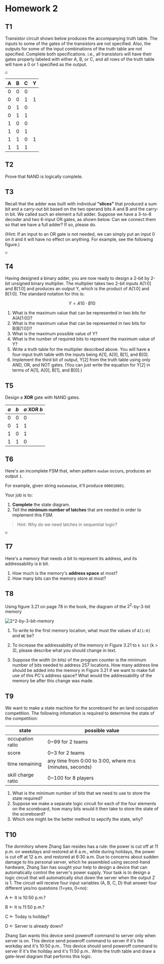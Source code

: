 # Homework 2

## T1

Transistor circuit shown below produces the accompanying truth table. The inputs to some of the gates of the transistors are not specified. Also, the outputs for some of the input combinations of the truth table are not specified. Complete both specifications. i.e., all transistors will have their gates properly labeled with either A, B, or C, and all rows of the truth table will have a 0 or 1 specified as the output.

<img src="./hw2/hw2-1.png" style="zoom:50%;" />

|   A   |   B   |   C   |   Y   |
| :---: | :---: | :---: | :---: |
|   0   |   0   |   0   |       |
|   0   |   0   |   1   |   1   |
|   0   |   1   |   0   |       |
|   0   |   1   |   1   |       |
|   1   |   0   |   0   |       |
|   1   |   0   |   1   |       |
|   1   |   1   |   0   |   1   |
|   1   |   1   |   1   |       |

## T2

Prove that NAND is logically complete.

## T3

Recall that the adder was built with individual **“slices”** that produced a sum bit and a carry-out bit based on the two operand bits A and B and the carry-in bit. We called such an element a full adder. Suppose we have a 3-to-8 decoder and two 6-input OR gates, as shown below. Can we connect them so that we have a full adder? If so, please do.

(Hint: If an input to an OR gate is not needed, we can simply put an input 0 on it and it will have no effect on anything. For example, see the following figure.)

<img src="hw2/hw2-3.png" style="zoom:50%;" />

## T4

Having designed a binary adder, you are now ready to design a 2-bit by 2-bit unsigned binary multiplier. The multiplier takes two 2-bit inputs A[1:0] and B[1:0] and produces an output Y, which is the product of A[1:0] and B[1:0]. The standard notation for this is:

$$Y = A10\cdot B10$$

1. What is the maximum value that can be represented in two bits for A(A[1:0])?
2. What is the maximum value that can be represented in two bits for B(B[1:0])?
3. What is the maximum possible value of Y?
4. What is the number of required bits to represent the maximum value of Y?
5. Write a truth table for the multiplier described above. You will have a four-input truth table with the inputs being A[1], A[0], B[1], and B[0].
6. Implement the third bit of output, Y[2] from the truth table using only AND, OR, and NOT gates. (You can just write the equation for Y[2] in terms of A[1], A[0], B[1], and B[0].)

## T5

Design a **XOR** gate with NAND gates.

| $a$  | $b$  | $a\text{ XOR }b$ |
| ---- | ---- | ---------------- |
| 0    | 0    | 0                |
| 0    | 1    | 1                |
| 1    | 0    | 1                |
| 1    | 1    | 0                |

## T6

Here's an incomplete FSM that, when pattern `madam` occurs, produces an output `1`.

For example, given string `madamadam`, it'll produce `000010001`.

Your job is to:

1. **Complete** the state diagram.
2. Tell the **minimum number of latches** that are needed in order to implement this FSM.

> Hint: Why do we need latches in sequential logic?

<img src="hw2/hw2-6.jpg" style="zoom:50%;" />

## T7

Here's a memory that needs $a$ bit to represent its address, and its addressability is $b$ bit.

1. How much is the memory's **address space** at most?
2. How many bits can the memory store at most?

## T8

Using figure 3.21 on page 78 in the book, the diagram of the $2^2$-by-$3$-bit memory

![2^2-by-3-bit-memory](./hw2/hw2-8.png)

1. To write to the first memory location, what must the values of `A[1:0]` and `WE` be?

2. To increase the addressability of the memory in Figure 3.21 to `k bit` (k > 3), please describe what you should change in text.

3. Suppose the width (in bits) of the program counter is the minimum number of bits needed to address 257 locations. How many address line should be added into the memory in Figure 3.21 if we want to make full use of this PC's address space? What would the addressability of the memory be after this change was made.

## T9

We want to make a state machine for the scoreboard for an land occupation competition. The following infomation is required to determine the state of the competition:

| state              | possible value                                           |
| ------------------ | -------------------------------------------------------- |
| occupation ratio   | 0~99 for 2 teams                                         |
| score              | 0~3 for 2 teams                                          |
| time remaining     | any time from 0:00 to 3:00, where m:s (minutes, seconds) |
| skill charge ratio | 0~100 for 8 players                                      |

1. What is the minimum number of bits that we need to use to store the state required?
2. Suppose we make a separate logic circuit for each of the four elements on the scoreboard, how many bits would it then take to store the state of the scoreboard?
3. Which one might be the better method to sepcify the state, why?

## T10

The dormitory where Zhang San resides has a rule: the power is cut off at 11 p.m. on weekdays and restored at 6 a.m., while during holidays, the power is cut off at 12 a.m. and restored at 6:30 a.m. Due to concerns about sudden damage to his personal server, which he assembled using second-hand hardware, Zhang San has sought your help to design a device that can automatically control the server's power supply. Your task is to design a logic circuit that will automatically shut down the server when the output Z is 1. The circuit will receive four input variables (A, B, C, D) that answer four different yes/no questions (1=yes, 0=no):

A <- It is 10:50 p.m.?

B <- It is 11:50 p.m.?

C <- Today is hoilday?

D <- Server is already down?

Zhang San wants this device send poweroff command to server only when server is on. This device send poweroff command to server if it's the workday and it's 10:50 p.m.. This device should send poweroff command to server if it's the hoilday and it's 11:50 p.m.. Write the truth table and draw a gate-level diagram that performs this logic.
